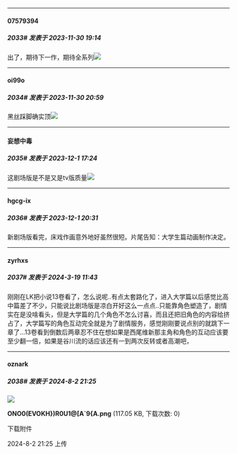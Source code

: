 
*****

####  07579394  
##### 2033#       发表于 2023-11-30 19:14

出了，期待下一作，期待全系列<img src="https://static.saraba1st.com/image/smiley/face2017/072.png" referrerpolicy="no-referrer">


*****

####  oi99o  
##### 2034#       发表于 2023-11-30 20:59

黑丝踩脚确实顶<img src="https://static.saraba1st.com/image/smiley/face2017/067.png" referrerpolicy="no-referrer">


*****

####  妄想中毒  
##### 2035#       发表于 2023-12-1 17:24

这剧场版是不是又是tv版质量<img src="https://static.saraba1st.com/image/smiley/face2017/037.png" referrerpolicy="no-referrer">


*****

####  hgcg-ix  
##### 2036#       发表于 2023-12-1 20:31

新剧场版看完，床戏作画意外地好虽然很短。片尾告知：大学生篇动画制作决定。

*****

####  zyrhxs  
##### 2037#       发表于 2024-3-19 11:43

刚刚在LK把小说13卷看了，怎么说呢..有点太套路化了，进入大学篇以后感觉比高中篇差了不少，只能说比剧场版是凉白开好这么一点点..只能靠角色塑造了，剧情实在是没啥看头，但是大学篇的几个角色不怎么讨喜，而且还把旧角色的内容给挤占了，大学篇写的角色互动完全就是为了剧情服务，感觉刚刚要说点别的就跳下一章了...13卷看到倒数后两章忍不住在想如果是西尾维新那主角和角色的互动应该要至少翻一倍，如果是谷川流的话应该还有一到两次反转或者高潮吧，

*****

####  oznark  
##### 2038#       发表于 2024-8-2 21:25

<img src="https://img.saraba1st.com/forum/202408/02/062556gqa4mg3g3juff5gg.png" referrerpolicy="no-referrer">

<strong>ONO0(EVOKH})R0U1@[A`9{A.png</strong> (117.05 KB, 下载次数: 0)

下载附件

2024-8-2 21:25 上传

